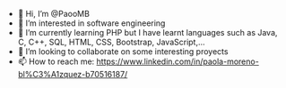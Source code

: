 - 👋 Hi, I’m @PaooMB
- 👀 I’m interested in software engineering
- 🌱 I’m currently learning PHP but I have learnt languages such as Java, C, C++, SQL, HTML, CSS, Bootstrap, JavaScript,...
- 💞️ I’m looking to collaborate on some interesting proyects
- 📫 How to reach me: https://www.linkedin.com/in/paola-moreno-bl%C3%A1zquez-b70516187/

<!---
PaooMB/PaooMB is a ✨ special ✨ repository because its `README.md` (this file) appears on your GitHub profile.
You can click the Preview link to take a look at your changes.
--->
